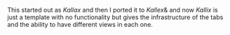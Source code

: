 This started out as _Kallax_ and then I ported it to _Kallex_& and now _Kallix_ is just a template with no functionality but gives the infrastructure of the tabs and the ability to have different views in each one.
